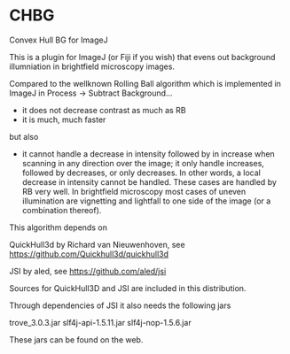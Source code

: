 # CHBG
Convex Hull BG for ImageJ

This is a plugin for ImageJ (or Fiji if you wish) that evens out background illumniation in brightfield microscopy images. 

Compared to the wellknown Rolling Ball algorithm which is implemented in ImageJ in Process -> Subtract Background…

- it does not decrease contrast as much as RB 
- it is much, much faster

but also

- it cannot handle a decrease in intensity followed by in increase when scanning in any direction over the image; it only handle increases, followed by decreases, or only decreases. In other words, a local decrease in intensity cannot be handled. These cases are handled by RB very well. In brightfield microscopy most cases of uneven illumination are vignetting and lightfall to one side of the image (or a combination thereof).

This algorithm depends on

QuickHull3d by Richard van Nieuwenhoven, see https://github.com/Quickhull3d/quickhull3d

JSI by aled, see https://github.com/aled/jsi

Sources for QuickHull3D and JSI are included in this distribution.

Through dependencies of JSI it also needs the following jars

trove_3.0.3.jar
slf4j-api-1.5.11.jar
slf4j-nop-1.5.6.jar 

These jars can be found on the web.


